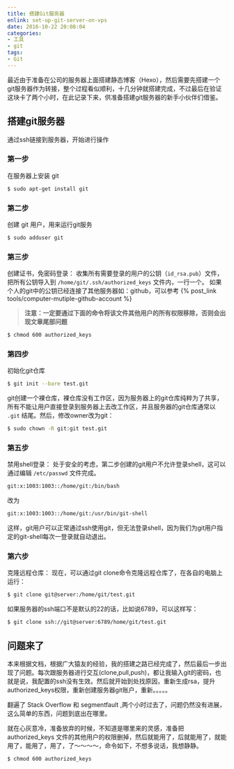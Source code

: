 ```yaml
---
title: 搭建Git服务器
enlink: set-up-git-server-on-vps
date: 2016-10-22 20:08:04
categories:
- 工具
- git
tags:
- Git
---
```

最近由于准备在公司的服务器上面搭建静态博客（Hexo），然后需要先搭建一个git服务器作为转接，整个过程看似顺利，十几分钟就搭建完成，不过最后在验证这块卡了两个小时，在此记录下来，供准备搭建git服务器的新手小伙伴们借鉴。
<!--more -->
## 搭建git服务器
通过ssh链接到服务器，开始进行操作
### 第一步
在服务器上安装 git
```bash
$ sudo apt-get install git
```
### 第二步
创建 git 用户，用来运行git服务
```bash
$ sudo adduser git
```
### 第三步
创建证书，免密码登录：
收集所有需要登录的用户的公钥（`id_rsa.pub`）文件，把所有公钥导入到 `/home/git/.ssh/authorized_keys` 文件内，一行一个。
如果个人的git中的公钥已经连接了其他服务器如：github，可以参考 {% post_link tools/computer-mutiple-github-account %}
>**注意：一定要通过下面的命令将该文件其他用户的所有权限移除，否则会出现文章尾部问题**

```bash
$ chmod 600 authorized_keys
```
### 第四步
初始化git仓库
```bash
$ git init --bare test.git
```
git创建一个裸仓库，裸仓库没有工作区，因为服务器上的git仓库纯粹为了共享，所有不能让用户直接登录到服务器上去改工作区，并且服务器的git仓库通常以 `.git` 结尾。然后，修改owner改为git：
```bash
$ sudo chown -R git:git test.git
```
### 第五步
禁用shell登录：
处于安全的考虑，第二步创建的git用户不允许登录shell，这可以通过编辑 `/etc/passwd` 文件完成。
```bash
git:x:1003:1003::/home/git:/bin/bash
```
改为
```bash
git:x:1003:1003::/home/git:/usr/bin/git-shell
```
这样，git用户可以正常通过ssh使用git，但无法登录shell，因为我们为git用户指定的git-shell每次一登录就自动退出。
### 第六步
克隆远程仓库：
现在，可以通过git clone命令克隆远程仓库了，在各自的电脑上运行：
```bash
$ git clone git@server:/home/git/test.git
```
如果服务器的ssh端口不是默认的22的话，比如说6789，可以这样写：
```bash
$ git clone ssh://git@server:6789/home/git/test.git
```
## 问题来了
本来根据文档，根据广大猿友的经验，我的搭建之路已经完成了，然后最后一步出现了问题。每次跟服务器进行交互(clone,pull,push)，都让我输入git的密码，也就是说，我配置的ssh没有生效。然后就开始到处找原因，重新生成rsa，提升authorized_keys权限，重新创建服务器git账户，重新。。。。。

翻遍了 Stack Overflow 和 segmentfault ,两个小时过去了，问题仍然没有进展，这么简单的东西，问题到底出在哪里。

就在心灰意冷，准备放弃的时候，不知道是哪里来的灵感，准备把 authorized_keys 文件的其他用户的权限删掉，然后就能用了，后就能用了，就能用了，能用了，用了，了～～～～，命令如下，不想多说话，我想静静。
```bash
$ chmod 600 authorized_keys
```
